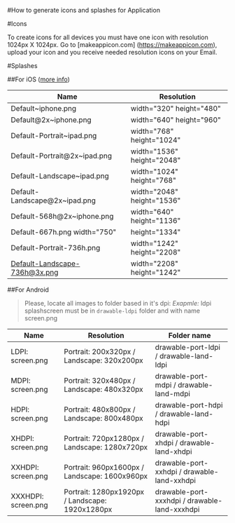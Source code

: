 #How to generate icons and splashes for Application

#Icons

To create icons for all devices you must have one icon with resolution 1024px X 1024px.
Go to [makeappicon.com] (https://makeappicon.com), upload your icon and you receive needed resolution icons on your Email.

#Splashes

##For iOS ([more info](https://cordova.apache.org/docs/en/latest/reference/cordova-plugin-splashscreen/#ios-specific-information))

Name    | Resolution
------------ | -------------
Default~iphone.png | width="320" height="480"
Default@2x~iphone.png | width="640" height="960"
Default-Portrait~ipad.png | width="768" height="1024"
Default-Portrait@2x~ipad.png | width="1536" height="2048"
Default-Landscape~ipad.png | width="1024" height="768"
Default-Landscape@2x~ipad.png | width="2048" height="1536"
Default-568h@2x~iphone.png | width="640" height="1136"
Default-667h.png width="750" | height="1334"
Default-Portrait-736h.png | width="1242" height="2208"
Default-Landscape-736h@3x.png | width="2208" height="1242"

##For Android

> Please, locate all images to folder based in it's dpi:
> *Exapmle:* ldpi splashscreen must be in `drawable-ldpi` folder and with name screen.png

Name    | Resolution | Folder name
------------ | ------------- | -------------
LDPI: screen.png | Portrait: 200x320px / Landscape: 320x200px | drawable-port-ldpi / drawable-land-ldpi
MDPI: screen.png | Portrait: 320x480px / Landscape: 480x320px | drawable-port-mdpi / drawable-land-mdpi
HDPI: screen.png | Portrait: 480x800px / Landscape: 800x480px | drawable-port-hdpi / drawable-land-hdpi
XHDPI: screen.png | Portrait: 720px1280px / Landscape: 1280x720px | drawable-port-xhdpi / drawable-land-xhdpi
XXHDPI: screen.png | Portrait: 960px1600px / Landscape: 1600x960px | drawable-port-xxhdpi / drawable-land-xxhdpi
XXXHDPI: screen.png | Portrait: 1280px1920px / Landscape: 1920x1280px | drawable-port-xxxhdpi / drawable-land-xxxhdpi
